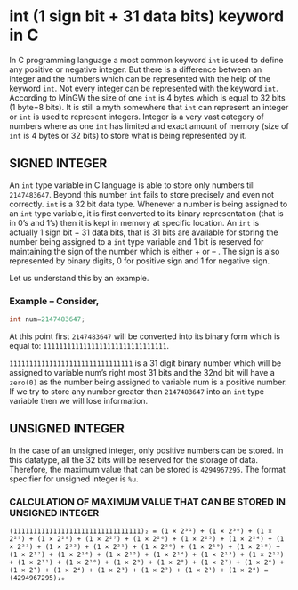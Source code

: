 # int (1 sign bit + 31 data bits) keyword in C

In C programming language a most common keyword `int` is used to define any positive or negative integer. But there is a difference between an integer and the numbers which can be represented with the help of the keyword `int`. Not every integer can be represented with the keyword `int`. According to MinGW the size of one `int` is 4 bytes which is equal to 32 bits (1 byte=8 bits). It is still a myth somewhere that `int` can represent an integer or `int` is used to represent integers. Integer is a very vast category of numbers where as one `int` has limited and exact amount of memory (size of `int` is 4 bytes or 32 bits) to store what is being represented by it.

## SIGNED INTEGER

An `int` type variable in C language is able to store only numbers till `2147483647`. Beyond this number `int` fails to store precisely and even not correctly. `int` is a 32 bit data type. Whenever a number is being assigned to an `int` type variable, it is first converted to its binary representation (that is in 0’s and 1’s) then it is kept in memory at specific location. An `int` is actually 1 sign bit + 31 data bits, that is 31 bits are available for storing the number being assigned to a `int` type variable and 1 bit is reserved for maintaining the sign of the number which is either + or – . The sign is also represented by binary digits, 0 for positive sign and 1 for negative sign. 

Let us understand this by an example. 
### Example – Consider, 

```c
int num=2147483647;
```

At this point first `2147483647` will be converted into its binary form which is equal to: 
`1111111111111111111111111111111`. 

`1111111111111111111111111111111` is a 31 digit binary number which will be assigned to variable num’s right most 31 bits and the 32nd bit will have a `zero(0)` as the number being assigned to variable num is a positive number. If we try to store any number greater than `2147483647` into an `int` type variable then we will lose information.

## UNSIGNED INTEGER

In the case of an unsigned integer, only positive numbers can be stored. In this datatype, all the 32 bits will be reserved for the storage of data.  Therefore, the maximum value that can be stored is `4294967295`. The format specifier for unsigned integer is `%u`.

### CALCULATION OF MAXIMUM VALUE THAT CAN BE STORED IN UNSIGNED INTEGER

```
(11111111111111111111111111111111)₂ = (1 × 2³¹) + (1 × 2³⁰) + (1 × 2²⁹) + (1 × 2²⁸) + (1 × 2²⁷) + (1 × 2²⁶) + (1 × 2²⁵) + (1 × 2²⁴) + (1 × 2²³) + (1 × 2²²) + (1 × 2²¹) + (1 × 2²⁰) + (1 × 2¹⁹) + (1 × 2¹⁸) + (1 × 2¹⁷) + (1 × 2¹⁶) + (1 × 2¹⁵) + (1 × 2¹⁴) + (1 × 2¹³) + (1 × 2¹²) + (1 × 2¹¹) + (1 × 2¹⁰) + (1 × 2⁹) + (1 × 2⁸) + (1 × 2⁷) + (1 × 2⁶) + (1 × 2⁵) + (1 × 2⁴) + (1 × 2³) + (1 × 2²) + (1 × 2¹) + (1 × 2⁰) = (4294967295)₁₀
```
